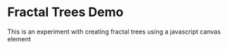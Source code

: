 Fractal Trees Demo
==================

This is an experiment with creating fractal trees using a javascript canvas element